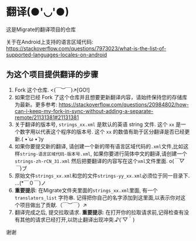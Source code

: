 # 翻译(●'◡'●)

这是Migrate的翻译项目的仓库

关于在Android上支持的语言区域代码: <https://stackoverflow.com/questions/7973023/what-is-the-list-of-supported-languages-locales-on-android>

## 为这个项目提供翻译的步骤

1. Fork 这个仓库.  <(￣︶￣)↗[GO!]
2. 如果您已经 Fork 了这个仓库并且想要更新翻译内容，请始终保持您的存储库为最新。更多参考: <https://stackoverflow.com/questions/20984802/how-can-i-keep-my-fork-in-sync-without-adding-a-separate-remote/21131381#21131381>
3. 关于翻译的版本号, `strings_xx.xml` 是默认的英语 string 文件. 这个 `xx` 是一个数字用以代表这个程序的版本号. 这个 `xx` 的数值有助于区分翻译是否已经更新.( •̀ ω •́ )y
4. 如果你要提交新的翻译, 请创建一个新的带有语言区域代码的`.xml`文件,比如这样`string-语言区域代码-版本号.xml`,  如果你要进行简体中文的翻译,请创建一个 `strings-zh-rCN_31.xml` 然后把要翻译的内容写在这个`xml`文件里面. o(*￣▽￣*)ブ
5. 原始文件`strings_xx.xml`和您的文件`strings-yy_xx.xml`必须位于同一目录下. ...(*￣０￣)ノ
6. <b>重要提示</b>: 在Migrate文件夹里面的`strings_xx.xml`里面, 有一个 `translators_list` 字符串. 记得把你自己的名字添加到这里面,以表示你对这个项目做出了贡献.（￣︶￣）↗　
7. 翻译完成之后, 提交拉取请求.
  <b>重要提示</b>: 在打开你的拉取请求前,记得检查有没有其他的请求已经打开,以防止翻译出现冲突.♪(´▽｀)

谢谢
